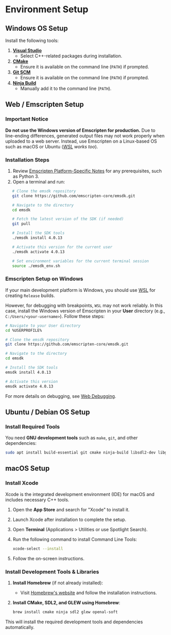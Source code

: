 # Environment Setup

## Windows OS Setup

Install the following tools:

1. [**Visual Studio**](https://visualstudio.microsoft.com/downloads/)
   - Select C++-related packages during installation.
2. [**CMake**](https://cmake.org/download/)
   - Ensure it is available on the command line (`PATH`) if prompted.
3. [**Git SCM**](https://git-scm.com/downloads)
   - Ensure it is available on the command line (`PATH`) if prompted.
4. [**Ninja Build**](https://github.com/ninja-build/ninja/releases)
   - Manually add it to the command line (`PATH`).

## Web / Emscripten Setup

### Important Notice

**Do not use the Windows version of Emscripten for production.** Due to line-ending differences, generated output files may not work properly when uploaded to a web server. Instead, use Emscripten on a Linux-based OS such as macOS or Ubuntu (_[WSL](https://learn.microsoft.com/en-us/windows/wsl/install) works too_).

### Installation Steps

1. Review [Emscripten Platform-Specific Notes](https://emscripten.org/docs/getting_started/downloads.html#platform-notes-installation-instructions-sdk) for any prerequisites, such as Python 3.
2. Open a terminal and run:

```sh
   # Clone the emsdk repository
   git clone https://github.com/emscripten-core/emsdk.git

   # Navigate to the directory
   cd emsdk

   # Fetch the latest version of the SDK (if needed)
   git pull

   # Install the SDK tools
   ./emsdk install 4.0.13

   # Activate this version for the current user
   ./emsdk activate 4.0.13

   # Set environment variables for the current terminal session
   source ./emsdk_env.sh
```

### Emscripten Setup on Windows

If your main development platform is Windows, you should use [WSL](https://learn.microsoft.com/en-us/windows/wsl/install) for creating `Release` builds.

However, for debugging with breakpoints, `WSL` may not work reliably. In this case, install the Windows version of Emscripten in your **User** directory (e.g., `C:/Users/<your-username>`). Follow these steps:

```sh
# Navigate to your User directory
cd %USERPROFILE%

# Clone the emsdk repository
git clone https://github.com/emscripten-core/emsdk.git

# Navigate to the directory
cd emsdk

# Install the SDK tools
emsdk install 4.0.13

# Activate this version
emsdk activate 4.0.13
```

For more details on debugging, see [Web Debugging](DebuggingWeb.md).

## Ubuntu / Debian OS Setup

### Install Required Tools

You need **GNU development tools** such as `make`, `git`, and other dependencies:

```sh
sudo apt install build-essential git cmake ninja-build libsdl2-dev libglew-dev libopenal-dev
```

## macOS Setup

### Install Xcode

Xcode is the integrated development environment (IDE) for macOS and includes necessary C++ tools.

1. Open the **App Store** and search for "Xcode" to install it.
2. Launch Xcode after installation to complete the setup.
3. Open **Terminal** (Applications > Utilities or use Spotlight Search).
4. Run the following command to install Command Line Tools:

   ```sh
   xcode-select --install
   ```
5. Follow the on-screen instructions.

### Install Development Tools & Libraries

1. **Install Homebrew** (if not already installed):
   - Visit [Homebrew's website](https://brew.sh) and follow the installation instructions.

2. **Install CMake, SDL2, and GLEW using Homebrew**:
   ```sh
   brew install cmake ninja sdl2 glew openal-soft
   ```

This will install the required development tools and dependencies automatically.
